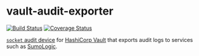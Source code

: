 # vault-audit-exporter

[![Build Status](https://travis-ci.com/praekeltfoundation/vault-audit-exporter.svg?branch=master)](https://travis-ci.com/praekeltfoundation/vault-audit-exporter)
[![Coverage Status](https://codecov.io/gh/praekeltfoundation/vault-audit-exporter/branch/master/graph/badge.svg)](https://codecov.io/gh/praekeltfoundation/vault-audit-exporter)

[`socket` audit device](https://www.vaultproject.io/docs/audit/socket.html) for
[HashiCorp Vault](https://www.vaultproject.io) that exports audit logs to
services such as [SumoLogic](https://www.sumologic.com).

